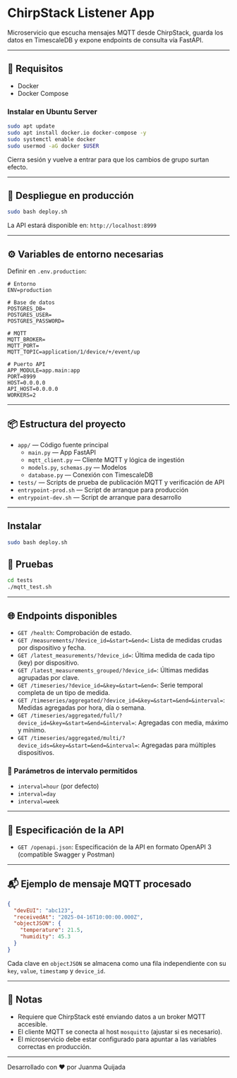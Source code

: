 # ChirpStack Listener App

Microservicio que escucha mensajes MQTT desde ChirpStack, guarda los datos en TimescaleDB y expone endpoints de consulta vía FastAPI.

---

## 🧩 Requisitos

- Docker
- Docker Compose

### Instalar en Ubuntu Server

```bash
sudo apt update
sudo apt install docker.io docker-compose -y
sudo systemctl enable docker
sudo usermod -aG docker $USER
```

Cierra sesión y vuelve a entrar para que los cambios de grupo surtan efecto.

---

## 🚀 Despliegue en producción

```bash
sudo bash deploy.sh
```

La API estará disponible en: `http://localhost:8999`

---

## ⚙️ Variables de entorno necesarias

Definir en `.env.production`:

```env
# Entorno
ENV=production

# Base de datos
POSTGRES_DB=
POSTGRES_USER=
POSTGRES_PASSWORD=

# MQTT
MQTT_BROKER=
MQTT_PORT=
MQTT_TOPIC=application/1/device/+/event/up

# Puerto API
APP_MODULE=app.main:app
PORT=8999
HOST=0.0.0.0
API_HOST=0.0.0.0
WORKERS=2
```

---

## 📦 Estructura del proyecto

- `app/` — Código fuente principal
  - `main.py` — App FastAPI
  - `mqtt_client.py` — Cliente MQTT y lógica de ingestión
  - `models.py`, `schemas.py` — Modelos
  - `database.py` — Conexión con TimescaleDB
- `tests/` — Scripts de prueba de publicación MQTT y verificación de API
- `entrypoint-prod.sh` — Script de arranque para producción
- `entrypoint-dev.sh` — Script de arranque para desarrollo

---

## Instalar

```bash
sudo bash deploy.sh
```




## 🧪 Pruebas

```bash
cd tests
./mqtt_test.sh
```

---

## 🌐 Endpoints disponibles

- `GET /health`: Comprobación de estado.
- `GET /measurements/?device_id=&start=&end=`: Lista de medidas crudas por dispositivo y fecha.
- `GET /latest_measurements/?device_id=`: Última medida de cada tipo (key) por dispositivo.
- `GET /latest_measurements_grouped/?device_id=`: Últimas medidas agrupadas por clave.
- `GET /timeseries/?device_id=&key=&start=&end=`: Serie temporal completa de un tipo de medida.
- `GET /timeseries/aggregated/?device_id=&key=&start=&end=&interval=`: Medidas agregadas por hora, día o semana.
- `GET /timeseries/aggregated/full/?device_id=&key=&start=&end=&interval=`: Agregadas con media, máximo y mínimo.
- `GET /timeseries/aggregated/multi/?device_ids=&key=&start=&end=&interval=`: Agregadas para múltiples dispositivos.

### 🔁 Parámetros de intervalo permitidos

- `interval=hour` (por defecto)
- `interval=day`
- `interval=week`

---

## 📄 Especificación de la API

- `GET /openapi.json`: Especificación de la API en formato OpenAPI 3 (compatible Swagger y Postman)

---

## 📬 Ejemplo de mensaje MQTT procesado

```json
{
  "devEUI": "abc123",
  "receivedAt": "2025-04-16T10:00:00.000Z",
  "objectJSON": {
    "temperature": 21.5,
    "humidity": 45.3
  }
}
```

Cada clave en `objectJSON` se almacena como una fila independiente con su `key`, `value`, `timestamp` y `device_id`.

---

## 📝 Notas

- Requiere que ChirpStack esté enviando datos a un broker MQTT accesible.
- El cliente MQTT se conecta al host `mosquitto` (ajustar si es necesario).
- El microservicio debe estar configurado para apuntar a las variables correctas en producción.

---

Desarrollado con ❤️ por Juanma Quijada